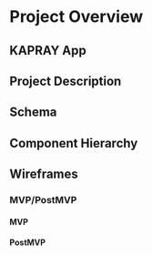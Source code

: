 # Project Overview


## KAPRAY App



## Project Description


## Schema


## Component Hierarchy


## Wireframes


### MVP/PostMVP


#### MVP 


#### PostMVP  

